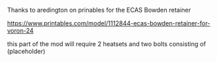 Thanks to aredington on prinables for the ECAS Bowden retainer

https://www.printables.com/model/1112844-ecas-bowden-retainer-for-voron-24

this part of the mod will require 2 heatsets
and two bolts consisting of (placeholder)
